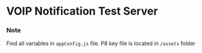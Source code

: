 # VOIP Notification Test Server

### Note
Find all variables in `appConfig.js` file.
P8 key file is located in `/assets` folder